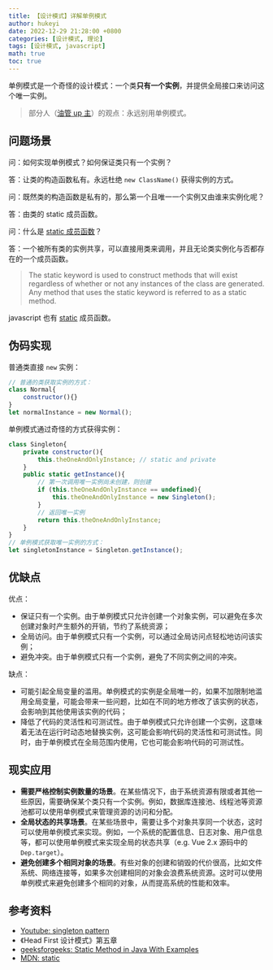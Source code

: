 ```yaml
---
title: 【设计模式】详解单例模式
author: hukeyi
date: 2022-12-29 21:28:00 +0800
categories: [设计模式, 理论]
tags: [设计模式, javascript]
math: true
toc: true
---
```


单例模式是一个奇怪的设计模式：一个类**只有一个实例**，并提供全局接口来访问这个唯一实例。

> 部分人（[油管 up 主](https://www.youtube.com/watch?v=hUE_j6q0LTQ&list=PLrhzvIcii6GNjpARdnO4ueTUAVR9eMBpc&index=6)）的观点：永远别用单例模式。

## 问题场景

问：如何实现单例模式？如何保证类只有一个实例？

答：让类的构造函数私有。永远杜绝 `new ClassName()` 获得实例的方式。

问：既然类的构造函数是私有的，那么第一个且唯一一个实例又由谁来实例化呢？

答：由类的 static 成员函数。

问：什么是 [static 成员函数](https://www.geeksforgeeks.org/static-method-in-java-with-examples/)？

答：一个被所有类的实例共享，可以直接用类来调用，并且无论类实例化与否都存在的一个成员函数。

> The static keyword is used to construct methods that will exist regardless of whether or not any instances of the class are generated. Any method that uses the static keyword is referred to as a static method.
 
javascript 也有 [static](https://developer.mozilla.org/zh-CN/docs/Web/JavaScript/Reference/Classes/static) 成员函数。

## 伪码实现

普通类直接 `new` 实例：

```js
// 普通的类获取实例的方式：
class Normal{
    constructor(){}
}
let normalInstance = new Normal();
```

单例模式通过奇怪的方式获得实例：

```js
class Singleton{
    private constructor(){
        this.theOneAndOnlyInstance; // static and private
    }
    public static getInstance(){
        // 第一次调用唯一实例尚未创建，则创建
        if (this.theOneAndOnlyInstance == undefined){
            this.theOneAndOnlyInstance = new Singleton();
        }
        // 返回唯一实例
        return this.theOneAndOnlyInstance;
    }
}
// 单例模式获取唯一实例的方式：
let singletonInstance = Singleton.getInstance();
```

## 优缺点

优点：

-  保证只有一个实例。由于单例模式只允许创建一个对象实例，可以避免在多次创建对象时产生额外的开销，节约了系统资源；
-  全局访问。由于单例模式只有一个实例，可以通过全局访问点轻松地访问该实例；
-  避免冲突。由于单例模式只有一个实例，避免了不同实例之间的冲突。

缺点：

-  可能引起全局变量的滥用。单例模式的实例是全局唯一的，如果不加限制地滥用全局变量，可能会带来一些问题，比如在不同的地方修改了该实例的状态，会影响到其他使用该实例的代码；
-  降低了代码的灵活性和可测试性。由于单例模式只允许创建一个实例，这意味着无法在运行时动态地替换实例，这可能会影响代码的灵活性和可测试性。同时，由于单例模式在全局范围内使用，它也可能会影响代码的可测试性。

## 现实应用

-  **需要严格控制实例数量的场景**。在某些情况下，由于系统资源有限或者其他一些原因，需要确保某个类只有一个实例。例如，数据库连接池、线程池等资源池都可以使用单例模式来管理资源的访问和分配。
-  **全局状态的共享场景**。在某些场景中，需要让多个对象共享同一个状态，这时可以使用单例模式来实现。例如，一个系统的配置信息、日志对象、用户信息等，都可以使用单例模式来实现全局的状态共享（e.g. Vue 2.x 源码中的 `Dep.target`）。
-  **避免创建多个相同对象的场景**。有些对象的创建和销毁的代价很高，比如文件系统、网络连接等，如果多次创建相同的对象会浪费系统资源。这时可以使用单例模式来避免创建多个相同的对象，从而提高系统的性能和效率。

## 参考资料

- [Youtube: singleton pattern](https://www.youtube.com/watch?v=hUE_j6q0LTQ&list=PLrhzvIcii6GNjpARdnO4ueTUAVR9eMBpc&index=6)
- 《Head First 设计模式》第五章
- [geeksforgeeks: Static Method in Java With Examples](https://www.geeksforgeeks.org/static-method-in-java-with-examples/)
- [MDN: static](https://developer.mozilla.org/zh-CN/docs/Web/JavaScript/Reference/Classes/static)
